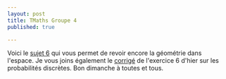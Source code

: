 ```yaml
---
layout: post
title: TMaths Groupe 4
published: true

---
```


Voici le [sujet 6](https://github.com/raveluz/raveluz.github.io/blob/master/pdf/Jour7.pdf) qui vous permet de revoir encore la géométrie dans l'espace.
Je vous joins également le [corrigé](https://github.com/raveluz/raveluz.github.io/blob/master/pdf/Correction.Jour6.pdf) de l'exercice 6 d'hier sur les probabilités discrètes. Bon dimanche à toutes et tous.
